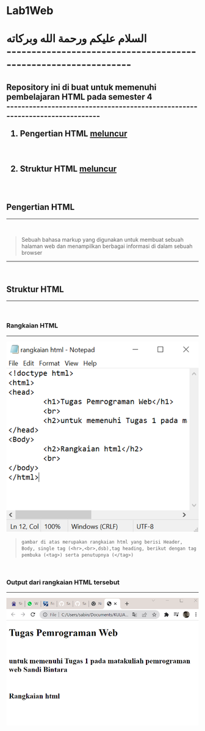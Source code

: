 # Lab1Web

<h1>السلام عليكم ورحمة الله وبركاته
<br>
---------------------------------------------------------------
<h2> Repository ini di buat untuk memenuhi pembelajaran HTML pada semester 4
<br>
----------------------------------------------------------------------------
<br>

1. Pengertian HTML	[meluncur](##Pengertian-HTML)
<br>

2. Struktur HTML	[meluncur](##Struktur-HTML)
<br>

## Pengertian HTML
---
<br>

> Sebuah bahasa markup yang digunakan untuk membuat
sebuah halaman web dan menampilkan berbagai informasi di
dalam sebuah browser
<hr>
<br>

## Struktur HTML
---
<br>

### Rangkaian HTML
---
![rangkaian.PNG](foto/rangkaian.PNG)
<br>
> ```gambar di atas merupakan rangkaian html yang berisi Header, Body, single tag (<hr>,<br>,dsb),tag heading, berikut dengan tag pembuka (<tag>) serta penutupnya (</tag>)```
<br>

### Output dari rangkaian HTML tersebut
---
![rangkaian_output.PNG](foto/rangkaian_output.PNG)
<br>
<br>




